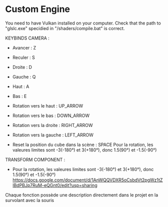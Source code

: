 # Custom Engine


You need to have Vulkan installed on your computer.
Check that the path to "glslc.exe" specidied in "/shaders/compile.bat" is correct.
<br/>


KEYBINDS CAMERA :
- Avancer : Z
- Reculer : S
- Droite : D
- Gauche : Q
- Haut : A
- Bas : E<br/>

- Rotation vers le haut : UP_ARROW
- Rotation vers le bas : DOWN_ARROW
- Rotation vers la droite : RIGHT_ARROW
- Rotation vers la gauche : LEFT_ARROW<br/>

- Reset la position du cube dans la scène : SPACE
Pour la rotation, les valeures limites sont -3(-180°) et 3(+180°), donc 1.5(90°) et -1.5(-90°)<br/>


TRANSFORM COMPONENT :
- Pour la rotation, les valeures limites sont -3(-180°) et 3(+180°), donc 1.5(90°) et -1.5(-90°)
https://docs.google.com/document/d/1AnWQQVDXR5oCsbdVt2pgWz1tZlBdPBJp7RuM-eQGnt0/edit?usp=sharing<br/>


Chaque fonction possède une description directement dans le projet en la survolant avec la souris


